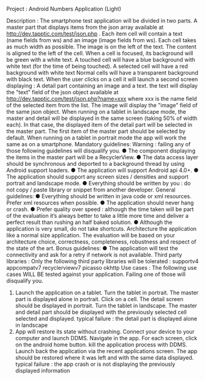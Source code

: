 Project : Android Numbers Application (Light)

Description :
The smartphone test application will be divided in two parts.
A master part that displays items from the json array available at
http://dev.tapptic.com/test/json.php .
Each item cell will contain a text (name fields from ws) and an image (image fields from ws).
Each cell takes as much width as possible. The image is on the left of the text. The content is
aligned to the left of the cell.
When a cell is focused, its background will be green with a white text.
A touched cell will have a blue background with white text (for the time of being touched).
A selected cell will have a red background with white text
Normal cells will have a transparent background with black text.
When the user clicks on a cell it will launch a second screen displaying :
A detail part containing an image and a text.
the text will display the "text" field of the json object available at
http://dev.tapptic.com/test/json.php?name=xxx where xxx is the name field of the selected item
from the list. The image will display the "image" field of the same json object.
When running on a tablet in landscape mode, the master and detail will be displayed in the
same screen (taking 50% of width each). In that case, the displayed item of the detail part will
be selected in the master part. The first item of the master part should be selected by default.
When running on a tablet in portrait mode the app will work the same as on a smartphone.
Mandatory guidelines:
Warning : failing any of those following guidelines will disqualify you.
● The component displaying the items in the master part will be a RecyclerView.
● The data access layer should be synchronous and deported to a background thread by
using Android support loaders.
● The application will support Android api 4.0+.
● The application should support any screen sizes / densities and support portrait and
landscape mode.
● Everything should be written by you : do not copy / paste library or snippet from another
developer.
General guidelines:
● Everything should be written in java code or xml resources. Prefer xml resources when
possible.
● The application should never hang or crash.
● Prefer quality over speed : although the time taken will be part of the evaluation it’s
always better to take a little more time and deliver a perfect result than rushing an half
baked solution.
● Although the application is very small, do not take shortcuts. Architecture the application
like a normal size application. The evaluation will be based on your architecture choice,
correctness, completeness, robustness and respect of the state of the art.
Bonus guidelines:
● The application will test the connectivity and ask for a retry if network is not available.
Third party libraries :
Only the following third party libraries will be tolerated :
support­v4
appcompat­v7
recyclerview­v7
picasso
okhttp
Use cases :
The following use cases WILL BE tested against your application. Failing one of those
will disqualify you.
1) Launch the application on a tablet. Turn the tablet in portrait. The master part is displayed
alone in portrait. Click on a cell. The detail screen should be displayed in portrait. Turn the tablet
in landscape. The master and detail part should be displayed with the previously selected cell
selected and displayed.
typical failure : the detail part is displayed alone in landscape
2) App will restore its state without crashing.
Connect your device to your computer and launch DDMS. Navigate in the app. For each screen,
click on the android home button. kill the application process with DDMS. Launch back the
application via the recent applications screen. The app should be restored where it was left and
with the same data displayed.
typical failure : the app crash or is not displaying the previously displayed information